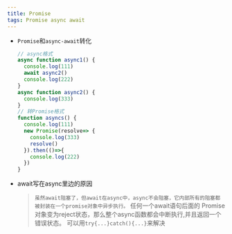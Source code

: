 ```yaml
---
title: Promise
tags: Promise async await
---
```



* `Promise`和`async-await`转化

    ```js
    // async格式
    async function async1() {
      console.log(111)
      await async2()
      console.log(222)
    }
    async function async2() {
      console.log(333)
    }
    // 转Promise格式
    function asyncs() {
      console.log(111)
      new Promise(resolve=> {
        console.log(333)
        resolve()
      }).then(()=>{
        console.log(222)
      })
    }
    ```

* await写在async里边的原因

  > `虽然await阻塞了，但await在async中，async不会阻塞，它内部所有的阻塞都被封装在一个promise对象中异步执行。`
  > 任何一个await语句后面的 Promise 对象变为reject状态，那么整个async函数都会中断执行,并且返回一个错误状态。
  > 可以用`try{...}catch(){...}`来解决
  